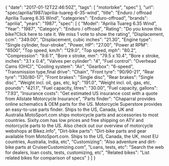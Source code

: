 {
    "date": "2017-01-12T22:46:50Z",
    "tags": [
        "motorbike",
        "spec"
    ],
    "url": "spec\/aprilia\/1987\/aprilia-tuareg-6-35-wind",
    "title": "Enduro \/ offroad Aprilia Tuareg 6.35 Wind",
    "categories": "Enduro-offroad",
    "brands": "aprilia",
    "years": "1987",
    "spec": [
        {
            "Model": "Aprilia Tuareg 6.35 Wind",
            "Year": "1987",
            "Category": "Enduro \/ offroad",
            "Rating": "Do you know this bike?Click here to rate it. We miss 1 vote to show the rating",
            "Displacement, ccm": "349.00",
            "Displacement, cubic inches": "21.30",
            "Engine type": "Single cylinder, four-stroke",
            "Power, HP": "27.00",
            "Power at RPM": "6500",
            "Top speed, km\/h": "129.0",
            "Top speed, mph": "80.2",
            "Compression": "9.6:1",
            "Bore x stroke, mm": "79.5 x 10.4",
            "Bore x stroke, inches": "3.1 x 0.4",
            "Valves per cylinder": "4",
            "Fuel control": "Overhead Cams (OHC)",
            "Cooling system": "Air",
            "Gearbox": "6-speed",
            "Transmission type,final drive": "Chain",
            "Front tyre": "90\/90-21",
            "Rear tyre": "130\/80-17",
            "Front brakes": "Single disc",
            "Rear brakes": "Single disc",
            "Weight incl. oil, gas, etc, kg": "191.0",
            "Weight incl. oil, gas, etc, pounds": "421.1",
            "Fuel capacity, litres": "30.00",
            "Fuel capacity, gallons": "7.93",
            "Insurance costs": "Get estimated US insurance cost with a quote from Allstate Motorcycle Insurance",
            "Parts finder": "Chaparral provides online schematics & OEM parts for the US.   Motorcycle Superstore provides an easy-to-use parts finder. Ships to the US, Canada, UK and Australia.MotoSport.com ships motorcycle parts and accessories to most countries.    Sixity.com has low prices and free shipping on ATV and motorcycle parts to the US. Also check out our overview of motorcycle webshops at Bikez.info",
            "Dirt-bike parts": "Dirt-bike parts and gear available from MotoSport.com. Ships to the US, Canada, the UK, most EU countries, Australia, India, etc",
            "Customizing": "Also adventure and dirt-bike parts at CruiserCustomizing.com",
            "Loans, tests, etc": "Search the web for dealers, loan costs, tests, customizing, etc",
            "Related bikes": "List related bikes for comparison of specs"
        }
    ]
}